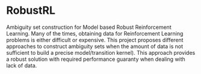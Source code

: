 # RobustRL

Ambiguity set construction for Model based Robust Reinforcement Learning. Many of the times, obtaining data for Reinforcement Learning problems is either difficult or expensive. This project proposes different approaches to construct ambiguity sets when the amount of data is not sufficient to build a precise model/transition kernel). This approach provides a robust solution with required performance guaranty when dealing with lack of data.
